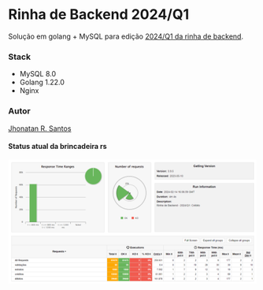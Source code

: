 # Rinha de Backend 2024/Q1

Solução em golang + MySQL para edição [2024/Q1 da rinha de backend](https://github.com/zanfranceschi/rinha-de-backend-2024-q1).

### Stack

- MySQL 8.0
- Golang 1.22.0
- Nginx

### Autor

[Jhonatan R. Santos](https://www.linkedin.com/in/jhonatanrsantos/)

#### Status atual da brincadeira rs

![Simulação](./imgs/rinha.png)